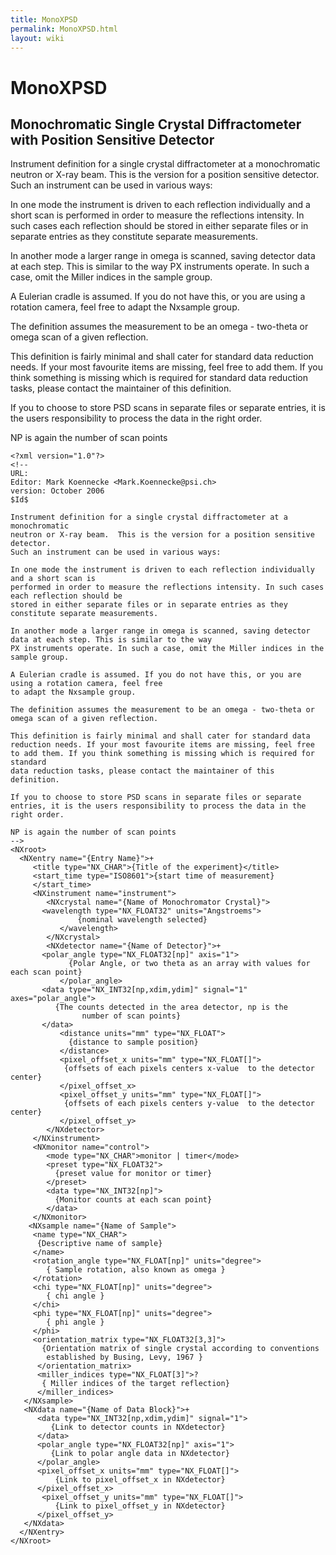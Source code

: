 ```yaml
---
title: MonoXPSD
permalink: MonoXPSD.html
layout: wiki
---
```

MonoXPSD
========

Monochromatic Single Crystal Diffractometer with Position Sensitive Detector
----------------------------------------------------------------------------

Instrument definition for a single crystal diffractometer at a
monochromatic neutron or X-ray beam. This is the version for a position
sensitive detector. Such an instrument can be used in various ways:

In one mode the instrument is driven to each reflection individually and
a short scan is performed in order to measure the reflections intensity.
In such cases each reflection should be stored in either separate files
or in separate entries as they constitute separate measurements.

In another mode a larger range in omega is scanned, saving detector data
at each step. This is similar to the way PX instruments operate. In such
a case, omit the Miller indices in the sample group.

A Eulerian cradle is assumed. If you do not have this, or you are using
a rotation camera, feel free to adapt the Nxsample group.

The definition assumes the measurement to be an omega - two-theta or
omega scan of a given reflection.

This definition is fairly minimal and shall cater for standard data
reduction needs. If your most favourite items are missing, feel free to
add them. If you think something is missing which is required for
standard data reduction tasks, please contact the maintainer of this
definition.

If you to choose to store PSD scans in separate files or separate
entries, it is the users responsibility to process the data in the right
order.

NP is again the number of scan points

    <?xml version="1.0"?>
    <!--
    URL:
    Editor: Mark Koennecke <Mark.Koennecke@psi.ch>
    version: October 2006
    $Id$

    Instrument definition for a single crystal diffractometer at a monochromatic
    neutron or X-ray beam.  This is the version for a position sensitive detector. 
    Such an instrument can be used in various ways:

    In one mode the instrument is driven to each reflection individually and a short scan is 
    performed in order to measure the reflections intensity. In such cases each reflection should be 
    stored in either separate files or in separate entries as they constitute separate measurements.

    In another mode a larger range in omega is scanned, saving detector data at each step. This is similar to the way 
    PX instruments operate. In such a case, omit the Miller indices in the sample group.

    A Eulerian cradle is assumed. If you do not have this, or you are using a rotation camera, feel free 
    to adapt the Nxsample group. 

    The definition assumes the measurement to be an omega - two-theta or omega scan of a given reflection. 

    This definition is fairly minimal and shall cater for standard data reduction needs. If your most favourite items are missing, feel free to add them. If you think something is missing which is required for standard
    data reduction tasks, please contact the maintainer of this definition.

    If you to choose to store PSD scans in separate files or separate entries, it is the users responsibility to process the data in the right order.

    NP is again the number of scan points  
    -->
    <NXroot>
      <NXentry name="{Entry Name}">+
         <title type="NX_CHAR">{Title of the experiment}</title>
         <start_time type="ISO8601">{start time of measurement}
         </start_time>
         <NXinstrument name="instrument">
            <NXcrystal name="{Name of Monochromator Crystal}">
           <wavelength type="NX_FLOAT32" units="Angstroems">
                   {nominal wavelength selected}
               </wavelength>
            </NXcrystal>
            <NXdetector name="{Name of Detector}">+
           <polar_angle type="NX_FLOAT32[np]" axis="1">
                 {Polar Angle, or two theta as an array with values for each scan point}
               </polar_angle>
           <data type="NX_INT32[np,xdim,ydim]" signal="1" axes="polar_angle">
              {The counts detected in the area detector, np is the 
                    number of scan points}
           </data>
               <distance units="mm" type="NX_FLOAT">
                 {distance to sample position}
               </distance>
               <pixel_offset_x units="mm" type="NX_FLOAT[]">
                {offsets of each pixels centers x-value  to the detector center}
               </pixel_offset_x>
               <pixel_offset_y units="mm" type="NX_FLOAT[]">
                {offsets of each pixels centers y-value  to the detector center}
               </pixel_offset_y>
            </NXdetector>
         </NXinstrument>
         <NXmonitor name="control">
            <mode type="NX_CHAR">monitor | timer</mode>
            <preset type="NX_FLOAT32">
              {preset value for monitor or timer}
            </preset>
            <data type="NX_INT32[np]">
              {Monitor counts at each scan point}
            </data>
         </NXmonitor>
        <NXsample name="{Name of Sample">
         <name type="NX_CHAR">
          {Descriptive name of sample}
         </name>
         <rotation_angle type="NX_FLOAT[np]" units="degree">
            { Sample rotation, also known as omega }
         </rotation>
         <chi type="NX_FLOAT[np]" units="degree">
            { chi angle }
         </chi>
         <phi type="NX_FLOAT[np]" units="degree">
            { phi angle }
         </phi>
         <orientation_matrix type="NX_FLOAT32[3,3]">
           {Orientation matrix of single crystal according to conventions
            established by Busing, Levy, 1967 }
          </orientation_matrix>
          <miller_indices type="NX_FLOAT[3]">?
           { Miller indices of the target reflection}
          </miller_indices>
       </NXsample>
       <NXdata name="{Name of Data Block}">+
          <data type="NX_INT32[np,xdim,ydim]" signal="1">
             {Link to detector counts in NXdetector}
          </data>
          <polar_angle type="NX_FLOAT32[np]" axis="1">
             {Link to polar angle data in NXdetector}
          </polar_angle>
          <pixel_offset_x units="mm" type="NX_FLOAT[]">
              {Link to pixel_offset_x in NXdetector}
          </pixel_offset_x>
           <pixel_offset_y units="mm" type="NX_FLOAT[]">
              {Link to pixel_offset_y in NXdetector}
          </pixel_offset_y>
       </NXdata>
      </NXentry>
    </NXroot>
